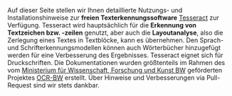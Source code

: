 Auf dieser Seite stellen wir Ihnen detaillierte Nutzungs- und Installationshinweise zur **freien Texterkennungssoftware** [Tesseract](https://tesseract-ocr.github.io/) zur Verfügung. Tesseract wird hauptsächlich für die **Erkennung von Textzeichen bzw. -zeilen** genutzt, aber auch die **Layoutanalyse**, also die Zerlegung eines Textes in Textblöcke, kann es übernehmen. Den Sprach- und Schrifterkennungsmodellen können auch Wörterbücher hinzugefügt werden für eine Verbesserung des Ergebnisses. Tesseract eignet sich für Druckschriften. Die Dokumentationen wurden größtenteils im Rahmen des vom [Ministerium für Wissenschaft, Forschung und Kunst BW](https://mwk.baden-wuerttemberg.de/de/startseite/) geförderten Projektes [OCR-BW](https://ocr-bw.bib.uni-mannheim.de/) erstellt. Über Hinweise und Verbesserungen via Pull-Request sind wir stets dankbar.
